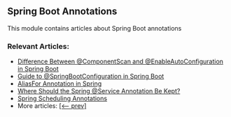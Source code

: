 ## Spring Boot Annotations

This module contains articles about Spring Boot annotations

### Relevant Articles:
- [Difference Between @ComponentScan and @EnableAutoConfiguration in Spring Boot](https://www.baeldung.com/spring-componentscan-vs-enableautoconfiguration)
- [Guide to @SpringBootConfiguration in Spring Boot](https://www.baeldung.com/springbootconfiguration-annotation)
- [AliasFor Annotation in Spring](https://www.baeldung.com/spring-aliasfor-annotation)
- [Where Should the Spring @Service Annotation Be Kept?](https://www.baeldung.com/spring-service-annotation-placement)
- [Spring Scheduling Annotations](https://www.baeldung.com/spring-scheduling-annotations)
- More articles: [[<-- prev]](/spring-boot-modules/spring-boot-annotations)
